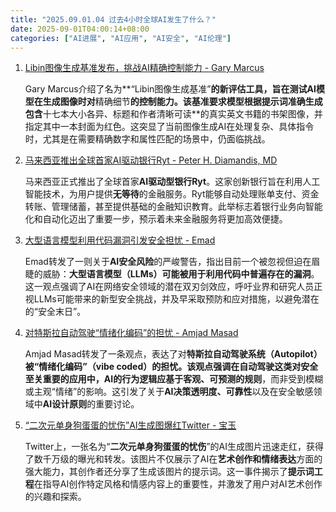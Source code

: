 ```yaml
---
title: "2025.09.01.04 过去4小时全球AI发生了什么？"
date: 2025-09-01T04:00:14+08:00
categories: ["AI进展", "AI应用", "AI安全", "AI伦理"]
---
```


1.  [Libin图像生成基准发布，挑战AI精确控制能力 - Gary Marcus](https://x.com/GaryMarcus/status/1962232429722357775)

    Gary Marcus介绍了名为**“Libin图像生成基准”**的新评估工具，旨在测试AI模型在生成图像时对**精确细节**的控制能力。该基准要求模型根据提示词准确生成包含**十七本大小各异、标题和作者清晰可读**的真实英文书籍的书架图像，并指定其中一本封面为红色。这突显了当前图像生成AI在处理复杂、具体指令时，尤其是在需要精确数字和属性匹配的场景中，仍面临挑战。

2.  [马来西亚推出全球首家AI驱动银行Ryt - Peter H. Diamandis, MD](https://x.com/PeterDiamandis/status/1962214252405547188)

    马来西亚正式推出了全球首家**AI驱动型银行Ryt**。这家创新银行旨在利用人工智能技术，为用户提供**无等待**的金融服务。Ryt能够自动处理账单支付、资金转账、管理储蓄，甚至提供基础的金融知识教育。此举标志着银行业务向智能化和自动化迈出了重要一步，预示着未来金融服务将更加高效便捷。

3.  [大型语言模型利用代码漏洞引发安全担忧 - Emad](https://x.com/EMostaque/status/1962192810188079529)

    Emad转发了一则关于**AI安全风险**的严峻警告，指出目前一个被忽视但迫在眉睫的威胁：**大型语言模型（LLMs）可能被用于利用代码中普遍存在的漏洞**。这一观点强调了AI在网络安全领域的潜在双刃剑效应，呼吁业界和研究人员正视LLMs可能带来的新型安全挑战，并及早采取预防和应对措施，以避免潜在的“安全末日”。

4.  [对特斯拉自动驾驶“情绪化编码”的担忧 - Amjad Masad](https://x.com/amasad/status/1962195451295195599)

    Amjad Masad转发了一条观点，表达了对**特斯拉自动驾驶系统（Autopilot）被“情绪化编码”（vibe coded）**的担忧。该观点强调在自动驾驶这类对安全至关重要的应用中，AI的行为逻辑应基于**客观、可预测的规则**，而非受到模糊或主观“情绪”的影响。这引发了关于**AI决策透明度、可靠性**以及在安全敏感领域中**AI设计原则**的重要讨论。

5.  [“二次元单身狗蛋蛋的忧伤”AI生成图爆红Twitter - 宝玉](https://x.com/dotey/status/1962220332300882001)

    Twitter上，一张名为“**二次元单身狗蛋蛋的忧伤**”的AI生成图片迅速走红，获得了数千万级的曝光和转发。该图片不仅展示了AI在**艺术创作和情绪表达**方面的强大能力，其创作者还分享了生成该图片的提示词。这一事件揭示了**提示词工程**在指导AI创作特定风格和情感内容上的重要性，并激发了用户对AI艺术创作的兴趣和探索。